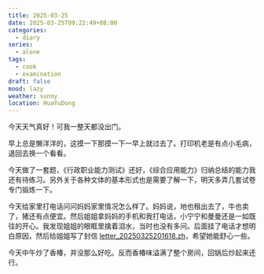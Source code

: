 ```yaml
---
title: 2025-03-25
date: 2025-03-25T09:22:49+08:00
categories:
  - diary
series:
  - alone
tags:
  - cook
  - examination
draft: false
mood: lazy
weather: sunny
location: HuaYuDong
---
```

今天天气真好！可我一整天都没出门。

早上总是懒洋洋的，这摸一下那摸一下一早上就过去了。打印机老是有点小毛病，退回去换一个看看。

今天做了一套题，《行政职业能力测试》还好，《综合应用能力》归纳总结的能力我还有待练习。另外关于各种文体的基本形式也是需要了解一下，明天多弄几套试卷专门锻炼一下。

今天给家里打电话问问妈妈家里情况怎么样了。妈妈说，地也租出去了，牛也卖了，猪还有点便宜。然后姐姐拿妈妈的手机和我打电话，小宁宁和曼曼还是一如既往的开心。我发现姐姐的眼眶里擒着泪水，当时也没有多问。后面挂了电话才想明白原因，然后给姐姐写了封信 [letter_20250325201618.zh](../../../letter/letter_20250325201618.zh.md)，希望她能舒心一些。

今天中午炒了香椿，并没那么好吃。反而香椿味溢满了整个房间，回锅后炒起来还行。
